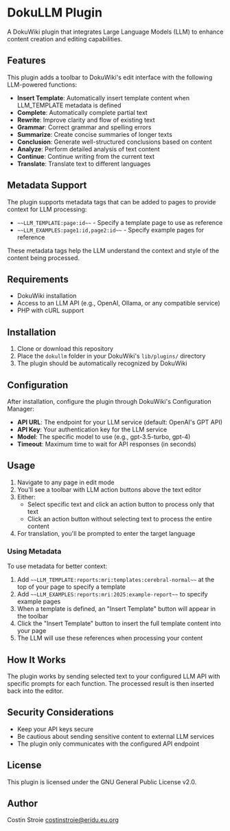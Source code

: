 # DokuLLM Plugin

A DokuWiki plugin that integrates Large Language Models (LLM) to enhance content creation and editing capabilities.

## Features

This plugin adds a toolbar to DokuWiki's edit interface with the following LLM-powered functions:

- **Insert Template**: Automatically insert template content when LLM_TEMPLATE metadata is defined
- **Complete**: Automatically complete partial text
- **Rewrite**: Improve clarity and flow of existing text
- **Grammar**: Correct grammar and spelling errors
- **Summarize**: Create concise summaries of longer texts
- **Conclusion**: Generate well-structured conclusions based on content
- **Analyze**: Perform detailed analysis of text content
- **Continue**: Continue writing from the current text
- **Translate**: Translate text to different languages

## Metadata Support

The plugin supports metadata tags that can be added to pages to provide context for LLM processing:

- `~~LLM_TEMPLATE:page:id~~` - Specify a template page to use as reference
- `~~LLM_EXAMPLES:page1:id,page2:id~~` - Specify example pages for reference

These metadata tags help the LLM understand the context and style of the content being processed.

## Requirements

- DokuWiki installation
- Access to an LLM API (e.g., OpenAI, Ollama, or any compatible service)
- PHP with cURL support

## Installation

1. Clone or download this repository
2. Place the `dokullm` folder in your DokuWiki's `lib/plugins/` directory
3. The plugin should be automatically recognized by DokuWiki

## Configuration

After installation, configure the plugin through DokuWiki's Configuration Manager:

- **API URL**: The endpoint for your LLM service (default: OpenAI's GPT API)
- **API Key**: Your authentication key for the LLM service
- **Model**: The specific model to use (e.g., gpt-3.5-turbo, gpt-4)
- **Timeout**: Maximum time to wait for API responses (in seconds)

## Usage

1. Navigate to any page in edit mode
2. You'll see a toolbar with LLM action buttons above the text editor
3. Either:
   - Select specific text and click an action button to process only that text
   - Click an action button without selecting text to process the entire content
4. For translation, you'll be prompted to enter the target language

### Using Metadata

To use metadata for better context:

1. Add `~~LLM_TEMPLATE:reports:mri:templates:cerebral-normal~~` at the top of your page to specify a template
2. Add `~~LLM_EXAMPLES:reports:mri:2025:example-report~~` to specify example pages
3. When a template is defined, an "Insert Template" button will appear in the toolbar
4. Click the "Insert Template" button to insert the full template content into your page
5. The LLM will use these references when processing your content

## How It Works

The plugin works by sending selected text to your configured LLM API with specific prompts for each function. The processed result is then inserted back into the editor.

## Security Considerations

- Keep your API keys secure
- Be cautious about sending sensitive content to external LLM services
- The plugin only communicates with the configured API endpoint

## License

This plugin is licensed under the GNU General Public License v2.0.

## Author

Costin Stroie <costinstroie@eridu.eu.org>
